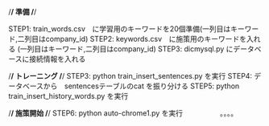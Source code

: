 /**************************************************/
                  準備
/**************************************************/

STEP1: train_words.csv　に学習用のキーワードを20個準備(一列目はキーワード,二列目はcompany_id)
STEP2: keywords.csv　に施策用のキーワードを入れる (一列目はキーワード,二列目はcompany_id)
STEP3: dicmysql.py にデータベースに接続情報を入れる

/**************************************************/
                  トレーニング
/**************************************************/
STEP3: python train_insert_sentences.py を実行
STEP4: データベースから　sentencesテーブルのcat を振り分ける
STEP5: python train_insert_history_words.py を実行

/**************************************************/
                  施策開始
/**************************************************/
STEP6: python auto-chrome1.py を実行
　　　　　。。。。
